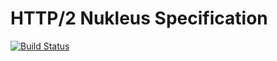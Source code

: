 # HTTP/2 Nukleus Specification

[![Build Status][build-status-image]][build-status]

[build-status-image]: https://travis-ci.org/reaktivity/nukleus-http2.spec.svg?branch=develop
[build-status]: https://travis-ci.org/reaktivity/nukleus-http2.spec
